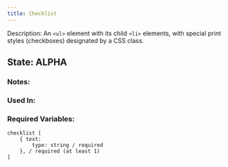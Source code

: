 ```yaml
---
title: Checklist
---
```

Description: An `<ul>`  element with its child `<li>` elements, with special print styles (checkboxes) designated by a CSS class.

## State: ALPHA

### Notes:

### Used In:

### Required Variables:
~~~
checklist [
    { text:
        type: string / required
    }, / required (at least 1)
]
~~~
